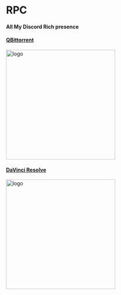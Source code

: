 # RPC
#### All My Discord Rich presence


#### [QBittorrent](https://github.com/v4ish/Qbit-RPC)

<img src="https://cdn.discordapp.com/attachments/926176591736889385/1131822137917845534/image.png" alt="logo" width="300"/>


#### [DaVinci Resolve](https://github.com/v4ish/DVResolve-RPC)

<img src="https://cdn.discordapp.com/attachments/926176591736889385/1131840988877434940/image.png" alt="logo" width="300"/>
